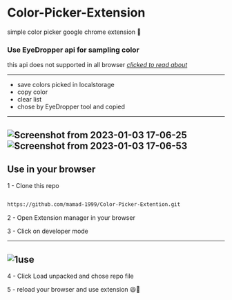# Color-Picker-Extension
simple color picker google chrome extension 🎨

### Use EyeDropper api for sampling color
this api does not supported in all browser *[clicked to read about](https://developer.mozilla.org/en-US/docs/Web/API/EyeDropper)*

---
- save colors picked in localstorage
- copy color
- clear list
- chose by EyeDropper tool and copied
---
![Screenshot from 2023-01-03 17-06-25](https://user-images.githubusercontent.com/91375726/210368158-af7a1fbc-d7a1-4136-8dba-8569b215a4d6.png)
![Screenshot from 2023-01-03 17-06-53](https://user-images.githubusercontent.com/91375726/210368210-b5eabaec-3b51-4a66-b0f6-1658552fe5a4.png)
---
## Use in your browser

1 - Clone this repo

```bash

https://github.com/mamad-1999/Color-Picker-Extention.git

```
2 - Open Extension manager in your browser

3 - Click on developer mode

---
![1use](https://user-images.githubusercontent.com/91375726/210372135-ea8f1978-7a20-4b91-80b7-3126dbbd2eb9.png)
---

4 - Click Load unpacked and chose repo file

5 - reload your browser and use extension 😃🚀
